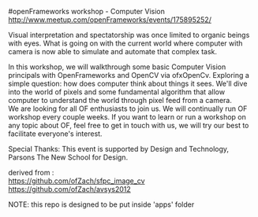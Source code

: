 #openFrameworks workshop - Computer Vision
http://www.meetup.com/openFrameworks/events/175895252/  

Visual interpretation and spectatorship was once limited to organic beings with eyes. What is going on with the current world where computer with camera is now able to simulate and automate that complex task.    

In this workshop, we will walkthrough some basic Computer Vision principals with OpenFrameworks and OpenCV via ofxOpenCv. Exploring a simple question: how does computer think about things it sees. We'll dive into the world of pixels and some fundamental algorithm that allow computer to understand the world through pixel feed from a camera.    
We are looking for all OF enthusiasts to join us. We will continually run OF workshop every couple weeks. If you want to learn or run a workshop on any topic about OF, feel free to get in touch with us, we will try our best to facilitate everyone's interest.     


Special Thanks: This event is supported by Design and Technology, Parsons The New School for Design. 
  
  
  
derived from :  
https://github.com/ofZach/sfpc_image_cv    
https://github.com/ofZach/avsys2012  
  


NOTE: this repo is designed to be put inside 'apps' folder  